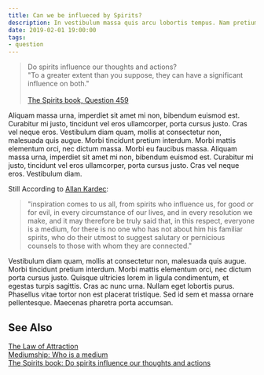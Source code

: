 ```yaml
---
title: Can we be influeced by Spirits?
description: In vestibulum massa quis arcu lobortis tempus. Nam pretium arcu in odio vulputate luctus.
date: 2019-02-01 19:00:00
tags: 
- question
---
```


> Do spirits influence our thoughts and actions?  
> "To a greater extent than you suppose, they can have a significant influence on both."  <br><br>
> [The Spirits book, Question 459](/books/allan-kardec/spirits-book/459)


Aliquam massa urna, imperdiet sit amet mi non, bibendum euismod est. Curabitur mi justo, tincidunt vel eros ullamcorper, porta cursus justo. Cras vel neque eros. Vestibulum diam quam, mollis at consectetur non, malesuada quis augue. Morbi tincidunt pretium interdum. Morbi mattis elementum orci, nec dictum massa. Morbi eu faucibus massa. Aliquam massa urna, imperdiet sit amet mi non, bibendum euismod est. Curabitur mi justo, tincidunt vel eros ullamcorper, porta cursus justo. Cras vel neque eros. Vestibulum diam.


Still According to [Allan Kardec](/profiles/allan-kardec):
> "inspiration comes to us all, from spirits who influence us, for good or for evil, in every circumstance of our lives, and in every resolution we make, and it may therefore be truly said that, in this respect, everyone is a medium, for there is no one who has not about him his familiar spirits, who do their utmost to suggest salutary or pernicious counsels to those with whom they are connected." 

Vestibulum diam quam, mollis at consectetur non, malesuada quis augue. Morbi tincidunt pretium interdum. Morbi mattis elementum orci, nec dictum porta cursus justo. Quisque ultricies lorem in ligula condimentum, et egestas turpis sagittis. Cras ac nunc urna. Nullam eget lobortis purus. Phasellus vitae tortor non est placerat tristique. Sed id sem et massa ornare pellentesque. Maecenas pharetra porta accumsan.


## See Also
[The Law of Attraction](/divine-laws/attraction)  
[Mediumship: Who is a medium](/spiritism/mediumship/who-is-medium)  
[The Spirits book: Do spirits influence our thoughts and actions](/books/allan-kardec/spirits-book/459)  
